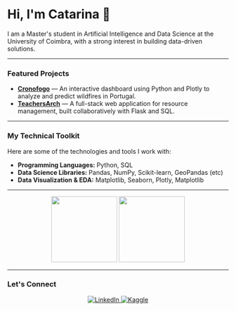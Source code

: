 # Hi, I'm Catarina 👋

I am a Master's student in Artificial Intelligence and Data Science at the University of Coimbra, with a strong interest in building data-driven solutions.

---

### Featured Projects

*   **[Cronofogo](https://github.com/catarinafelixcr/cronofogo)** — An interactive dashboard using Python and Plotly to analyze and predict wildfires in Portugal.
*   **[TeachersArch](https://github.com/catarinafelixcr/teachersArch)** — A full-stack web application for resource management, built collaboratively with Flask and SQL.

---

### My Technical Toolkit

Here are some of the technologies and tools I work with:

*   **Programming Languages:** Python, SQL
*   **Data Science Libraries:** Pandas, NumPy, Scikit-learn, GeoPandas (etc)
*   **Data Visualization & EDA:** Matplotlib, Seaborn, Plotly, Matplotlib

---

<p align="center">
  <img height="150em" src="https://github-readme-stats.vercel.app/api?username=catarinafelixcr&show_icons=true&theme=default&include_all_commits=true&count_private=true"/>
  <img height="150em" src="https://github-readme-stats.vercel.app/api/top-langs/?username=catarinafelixcr&layout=compact&langs_count=7&theme=default"/>
</p>

---

### Let's Connect

<p align="center">
  <a href="https://www.linkedin.com/in/catarinafelixcruz/" target="_blank" rel="noopener noreferrer">
    <img src="https://img.shields.io/badge/LinkedIn-0077B5?style=for-the-badge&logo=linkedin&logoColor=white" alt="LinkedIn"/>
  </a>
  <a href="https://www.kaggle.com/catarinafelixcr" target="_blank" rel="noopener noreferrer">
    <img src="https://img.shields.io/badge/Kaggle-20BEFF?style=for-the-badge&logo=Kaggle&logoColor=white" alt="Kaggle"/>
  </a>
</p>
